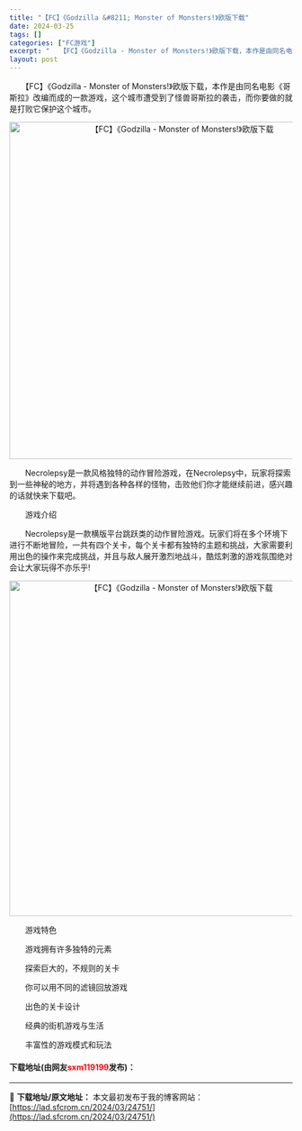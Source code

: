 ```yaml
---
title: "【FC】《Godzilla &#8211; Monster of Monsters!》欧版下载"
date: 2024-03-25
tags: []
categories: ["FC游戏"]
excerpt: "　　【FC】《Godzilla - Monster of Monsters!》欧版下载，本作是由同名电影《哥斯拉》改编而成的一款游戏，这个城市遭受到了怪兽哥斯拉的袭击，而你要做的就是打败它保护这个城市。 　　Necrolepsy是一款风格独特的动作冒险游戏，在Necrolepsy中，玩家将探索到一些&hellip;"
layout: post
---
```


 <p>　　【FC】《Godzilla - Monster of Monsters!》欧版下载，本作是由同名电影《哥斯拉》改编而成的一款游戏，这个城市遭受到了怪兽哥斯拉的袭击，而你要做的就是打败它保护这个城市。</p> <p align="center"><img align="" border="0" src="https://lad.sfcrom.cn/wp-content/uploads/2024/03/20240325_660191eeeeec7.png" width="599" alt="【FC】《Godzilla - Monster of Monsters!》欧版下载" /></p> <p>　　Necrolepsy是一款风格独特的动作冒险游戏，在Necrolepsy中，玩家将探索到一些神秘的地方，并将遇到各种各样的怪物，击败他们你才能继续前进，感兴趣的话就快来下载吧。</p> <p>　　游戏介绍</p> <p>　　Necrolepsy是一款横版平台跳跃类的动作冒险游戏。玩家们将在多个环境下进行不断地冒险，一共有四个关卡，每个关卡都有独特的主题和挑战，大家需要利用出色的操作来完成挑战，并且与敌人展开激烈地战斗，酷炫刺激的游戏氛围绝对会让大家玩得不亦乐乎!</p> <p align="center"><img align="" border="0" src="https://lad.sfcrom.cn/wp-content/uploads/2024/03/20240325_660191f01084c.png" width="596" alt="【FC】《Godzilla - Monster of Monsters!》欧版下载" /></p> <p>　　游戏特色</p> <p>　　游戏拥有许多独特的元素</p> <p>　　探索巨大的，不规则的关卡</p> <p>　　你可以用不同的滤镜回放游戏</p> <p>　　出色的关卡设计</p> <p>　　经典的街机游戏与生活</p> <p>　　丰富性的游戏模式和玩法</p> <p><h4>下载地址(由网友<font color="red">sxm119199</font>发布)：</h4></p> 

---
📖 **下载地址/原文地址：** 本文最初发布于我的博客网站：[https://lad.sfcrom.cn/2024/03/24751/](https://lad.sfcrom.cn/2024/03/24751/)
